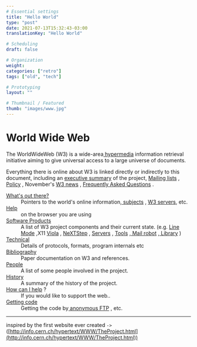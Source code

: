 ```yaml
---
# Essential settings
title: "Hello World"
type: "post"
date: 2021-07-13T15:32:43-03:00
translationKey: "Hello World"

# Scheduling
draft: false

# Organization
weight:
categories: ["retro"]
tags: ["old", "tech"]

# Prototyping
layout: ""

# Thumbnail / Featured
thumb: "images/www.jpg"
---
```


<h1 class="fw-bold">World Wide Web</h1>The WorldWideWeb (W3) is a wide-area<a name="0" href="WhatIs.html">
        hypermedia</a> information retrieval
    initiative aiming to give universal
    access to a large universe of documents.<p>
        Everything there is online about
        W3 is linked directly or indirectly
        to this document, including an <a name="24" href="Summary.html">executive
            summary</a> of the project, <a name="29" href="Administration/Mailing/Overview.html">Mailing lists</a>
        , <a name="30" href="Policy.html">Policy</a> , November's <a name="34" href="News/9211.html">W3 news</a> ,
        <a name="41" href="FAQ/List.html">Frequently Asked Questions</a> .
    </p>
    <dl>
        <dt><a name="44" href="../DataSources/Top.html">What's out there?</a>
        </dt>
        <dd> Pointers to the
            world's online information,<a name="45" href="../DataSources/bySubject/Overview.html"> subjects</a>
            , <a name="z54" href="../DataSources/WWW/Servers.html">W3 servers</a>, etc.
        </dd>
        <dt><a name="46" href="Help.html">Help</a>
        </dt>
        <dd> on the browser you are using
        </dd>
        <dt><a name="13" href="Status.html">Software Products</a>
        </dt>
        <dd> A list of W3 project
            components and their current state.
            (e.g. <a name="27" href="LineMode/Browser.html">Line Mode</a> ,X11 <a name="35"
                href="Status.html#35">Viola</a> , <a name="26" href="NeXT/WorldWideWeb.html">NeXTStep</a>
            , <a name="25" href="Daemon/Overview.html">Servers</a> , <a name="51" href="Tools/Overview.html">Tools</a>
            ,<a name="53" href="MailRobot/Overview.html"> Mail robot</a> ,<a name="52" href="Status.html#57">
                Library</a> )
        </dd>
        <dt><a name="47" href="Technical.html">Technical</a>
        </dt>
        <dd> Details of protocols, formats,
            program internals etc
        </dd>
        <dt><a name="40" href="Bibliography.html">Bibliography</a>
        </dt>
        <dd> Paper documentation
            on W3 and references.
        </dd>
        <dt><a name="14" href="People.html">People</a>
        </dt>
        <dd> A list of some people involved
            in the project.
        </dd>
        <dt><a name="15" href="History.html">History</a>
        </dt>
        <dd> A summary of the history
            of the project.
        </dd>
        <dt><a name="37" href="Helping.html">How can I help</a> ?
        </dt>
        <dd> If you would like
            to support the web..
        </dd>
        <dt><a name="48" href="../README.html">Getting code</a>
        </dt>
        <dd> Getting the code by<a name="49" href="LineMode/Defaults/Distribution.html">
                anonymous FTP</a> , etc.
        </dd>
    </dl>

<hr>

inspired by the first website ever created <code>-></code> ([http://info.cern.ch/hypertext/WWW/TheProject.html](http://info.cern.ch/hypertext/WWW/TheProject.html))

<style>
    #post {
        padding: 0.5rem;
        background-color: white;
        font-family: serif !important;

        line-height: 1.2rem;

        min-height: 100vh;
    }

    #post h1 {
        margin: 0 0 1.2rem 0;
    }

    #post p, #post dl {
        margin: 0.9rem 0;
    }

    #post a {
        color: blue;
        font-weight: normal;
    }

    #post dd {
        margin-left: 2.5rem;
        margin-bottom: 0;
    }
</style>